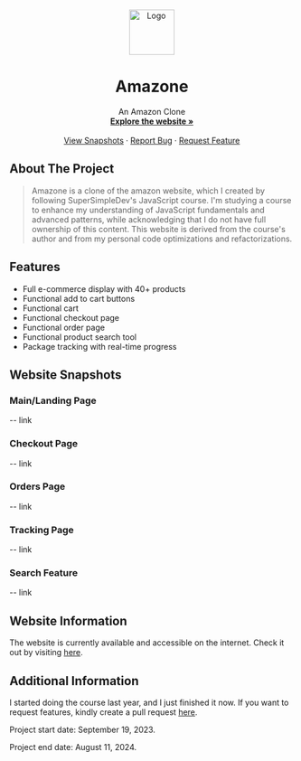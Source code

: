 <a id="readme-top"></a>

<!-- PROJECT LOGO -->
<br />
<div align="center">
  <a href="https://github.com/krislette/amazone">
    <img src="src/images/amazon-mobile-logo-white.png" alt="Logo" width="80" height="80">
  </a>

  <h1 align="center">Amazone</h1>
  <p align="center">
    An Amazon Clone
    <br />
    <a href="https://krislette.github.io/amazone/"><strong>Explore the website »</strong></a>
    <br />
    <br />
    <a href="#website-snapshots">View Snapshots</a>
    ·
    <a href="https://github.com/krislette/amazone/issues">Report Bug</a>
    ·
    <a href="https://github.com/krislette/amazone/issues">Request Feature</a>
  </p>
</div>

<!-- ABOUT THE PROJECT -->

## About The Project

> Amazone is a clone of the amazon website, which I created by following
> SuperSimpleDev's JavaScript course. I'm studying a course to enhance
> my understanding of JavaScript fundamentals and advanced patterns,
> while acknowledging that I do not have full ownership of this content.
> This website is derived from the course's author and from my personal
> code optimizations and refactorizations.

<!-- FEATURES -->

## Features

- Full e-commerce display with 40+ products
- Functional add to cart buttons
- Functional cart
- Functional checkout page
- Functional order page
- Functional product search tool
- Package tracking with real-time progress

<!-- SNAPSHOTS -->

## Website Snapshots

### Main/Landing Page

-- link

### Checkout Page

-- link

### Orders Page

-- link

### Tracking Page

-- link

### Search Feature

-- link

<!-- WEBSITE INFO -->

## Website Information

The website is currently available and accessible on the internet. Check it out by visiting <a href="https://krislette.github.io/amazone/">here</a>.

<!-- ADDITIONAL INFO -->

## Additional Information

I started doing the course last year, and I just finished it now. If you want to request features, kindly create a pull request <a href="https://github.com/krislette/amazone/pulls">here</a>.


Project start date: September 19, 2023.

Project end date: August 11, 2024.

